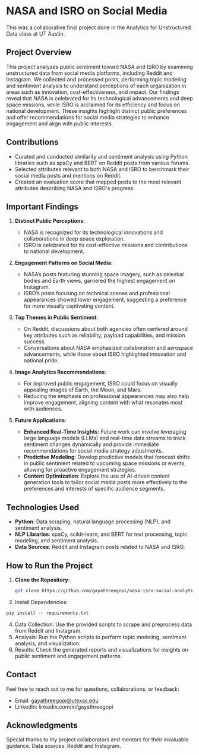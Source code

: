 # NASA and ISRO on Social Media

This was a collaborative final project done in the Analytics for Unstructured Data class at UT Austin.

## Project Overview

This project analyzes public sentiment toward NASA and ISRO by examining unstructured data from social media platforms, including Reddit and Instagram. We collected and processed posts, performing topic modeling and sentiment analysis to understand perceptions of each organization in areas such as innovation, cost-effectiveness, and impact. Our findings reveal that NASA is celebrated for its technological advancements and deep space missions, while ISRO is acclaimed for its efficiency and focus on national development. These insights highlight distinct public preferences and offer recommendations for social media strategies to enhance engagement and align with public interests.

## Contributions

- Curated and conducted similarity and sentiment analysis using Python libraries such as spaCy and BERT on Reddit posts from various forums.
- Selected attributes relevant to both NASA and ISRO to benchmark their social media posts and mentions on Reddit.
- Created an evaluation score that mapped posts to the most relevant attributes describing NASA and ISRO's progress.

## Important Findings

1. **Distinct Public Perceptions**:
   - NASA is recognized for its technological innovations and collaborations in deep space exploration.
   - ISRO is celebrated for its cost-effective missions and contributions to national development.

2. **Engagement Patterns on Social Media**:
   - NASA’s posts featuring stunning space imagery, such as celestial bodies and Earth views, garnered the highest engagement on Instagram.
   - ISRO’s posts focusing on technical scenes and professional appearances showed lower engagement, suggesting a preference for more visually captivating content.

3. **Top Themes in Public Sentiment**:
   - On Reddit, discussions about both agencies often centered around key attributes such as reliability, payload capabilities, and mission success.
   - Conversations about NASA emphasized collaboration and aerospace advancements, while those about ISRO highlighted innovation and national pride.

4. **Image Analytics Recommendations**:
   - For improved public engagement, ISRO could focus on visually appealing images of Earth, the Moon, and Mars.
   - Reducing the emphasis on professional appearances may also help improve engagement, aligning content with what resonates most with audiences.

5. **Future Applications**:
   - **Enhanced Real-Time Insights**: Future work can involve leveraging large language models (LLMs) and real-time data streams to track sentiment changes dynamically and provide immediate recommendations for social media strategy adjustments.
   - **Predictive Modeling**: Develop predictive models that forecast shifts in public sentiment related to upcoming space missions or events, allowing for proactive engagement strategies.
   - **Content Optimization**: Explore the use of AI-driven content generation tools to tailor social media posts more effectively to the preferences and interests of specific audience segments.

## Technologies Used

- **Python**: Data scraping, natural language processing (NLP), and sentiment analysis.
- **NLP Libraries**: spaCy, scikit-learn, and BERT for text processing, topic modeling, and sentiment analysis.
- **Data Sources**: Reddit and Instagram posts related to NASA and ISRO.

## How to Run the Project

1. **Clone the Repository**:
   ```bash
   git clone https://github.com/gayathreegopi/nasa-isro-social-analytics.git
    ```
2. Install Dependencies: 
  ```bash
  pip install -r requirements.txt
  ```
4. Data Collection: 
  Use the provided scripts to scrape and preprocess data from Reddit and Instagram.
5. Analysis: 
  Run the Python scripts to perform topic modeling, sentiment analysis, and visualization.
6. Results:
  Check the generated reports and visualizations for insights on public sentiment and engagement patterns.

## Contact
Feel free to reach out to me for questions, collaborations, or feedback:
* Email: gayathreegopi@utexas.edu
* LinkedIn: linkedin.com/in/gayathreegopi

## Acknowledgments
Special thanks to my project collaborators and mentors for their invaluable guidance.
Data sources: Reddit and Instagram.
